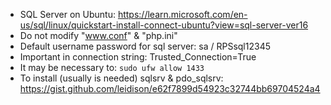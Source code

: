 
* SQL Server on Ubuntu: https://learn.microsoft.com/en-us/sql/linux/quickstart-install-connect-ubuntu?view=sql-server-ver16
* Do not modify "www.conf" & "php.ini"
* Default username password for sql server: sa / RPSsql12345
* Important in connection string: Trusted_Connection=True
* It may be necessary to: ```sudo ufw allow 1433```
* To install (usually is needed) sqlsrv & pdo_sqlsrv: https://gist.github.com/leidison/e62f7899d54923c32744bb69704524a4

